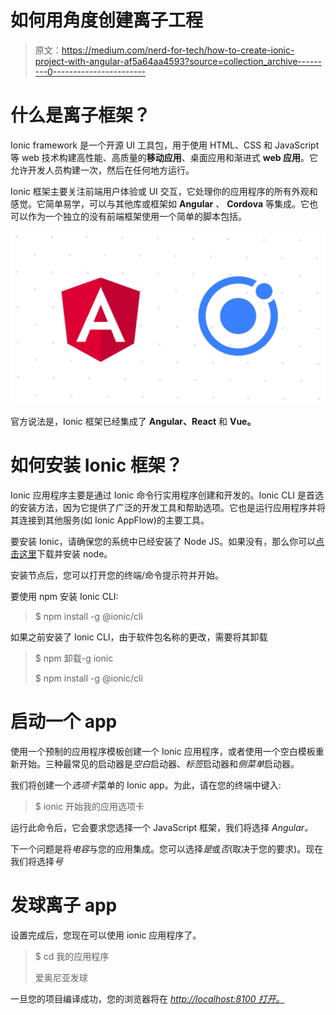 # 如何用角度创建离子工程

> 原文：<https://medium.com/nerd-for-tech/how-to-create-ionic-project-with-angular-af5a64aa4593?source=collection_archive---------0----------------------->

# **什么是离子框架？**

Ionic framework 是一个开源 UI 工具包，用于使用 HTML、CSS 和 JavaScript 等 web 技术构建高性能、高质量的**移动应用**、桌面应用和渐进式 **web 应用**。它允许开发人员构建一次，然后在任何地方运行。

Ionic 框架主要关注前端用户体验或 UI 交互，它处理你的应用程序的所有外观和感觉。它简单易学，可以与其他库或框架如 **Angular** 、 **Cordova** 等集成。它也可以作为一个独立的没有前端框架使用一个简单的脚本包括。

![](img/3fc96b4158218ecd0c42c3a34cff911d.png)

官方说法是，Ionic 框架已经集成了 **Angular、React** 和 **Vue。**

# **如何安装 Ionic 框架？**

Ionic 应用程序主要是通过 Ionic 命令行实用程序创建和开发的。Ionic CLI 是首选的安装方法，因为它提供了广泛的开发工具和帮助选项。它也是运行应用程序并将其连接到其他服务(如 Ionic AppFlow)的主要工具。

要安装 Ionic，请确保您的系统中已经安装了 Node JS。如果没有，那么你可以[点击这里](https://nodejs.org/en/)下载并安装 node。

安装节点后，您可以打开您的终端/命令提示符并开始。

要使用 npm 安装 Ionic CLI:

> $ npm install -g @ionic/cli

如果之前安装了 Ionic CLI，由于软件包名称的更改，需要将其卸载

> $ npm 卸载-g ionic
> 
> $ npm install -g @ionic/cli

# **启动一个 app**

使用一个预制的应用程序模板创建一个 Ionic 应用程序，或者使用一个空白模板重新开始。三种最常见的启动器是*空白*启动器、*标签*启动器和*侧菜单*启动器。

我们将创建一个*选项卡*菜单的 Ionic app。为此，请在您的终端中键入:

> $ ionic 开始我的应用选项卡

运行此命令后，它会要求您选择一个 JavaScript 框架，我们将选择 *Angular。*

下一个问题是将*电容*与您的应用集成。您可以选择*是*或*否*(取决于您的要求)。现在我们将选择*号*

# **发球离子 app**

设置完成后，您现在可以使用 ionic 应用程序了。

> $ cd 我的应用程序
> 
> 爱奥尼亚发球

一旦您的项目编译成功，您的浏览器将在 [*http://localhost:8100 打开。*](http://locahost:8100.)